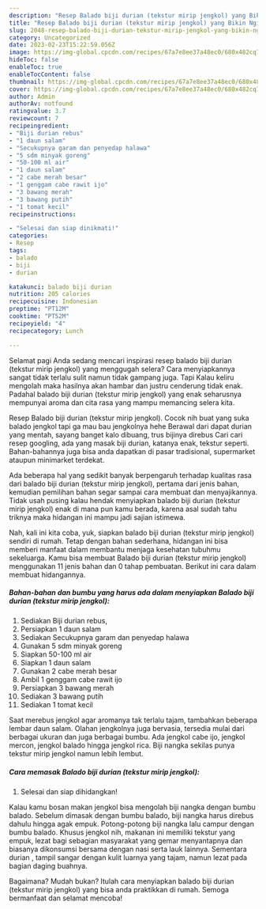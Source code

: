 ```yaml
---
description: "Resep Balado biji durian (tekstur mirip jengkol) yang Bikin Ngiler, Buat Buka Puasa Enak Banget"
title: "Resep Balado biji durian (tekstur mirip jengkol) yang Bikin Ngiler, Buat Buka Puasa Enak Banget"
slug: 2048-resep-balado-biji-durian-tekstur-mirip-jengkol-yang-bikin-ngiler-buat-buka-puasa-enak-banget
category: Uncategorized
date: 2023-02-23T15:22:59.056Z
image: https://img-global.cpcdn.com/recipes/67a7e8ee37a48ec0/680x482cq70/balado-biji-durian-tekstur-mirip-jengkol-foto-resep-utama.jpg
hideToc: false
enableToc: true
enableTocContent: false
thumbnail: https://img-global.cpcdn.com/recipes/67a7e8ee37a48ec0/680x482cq70/balado-biji-durian-tekstur-mirip-jengkol-foto-resep-utama.jpg
cover: https://img-global.cpcdn.com/recipes/67a7e8ee37a48ec0/680x482cq70/balado-biji-durian-tekstur-mirip-jengkol-foto-resep-utama.jpg
author: Admin
authorAv: notfound
ratingvalue: 3.7
reviewcount: 7
recipeingredient:
- "Biji durian rebus"
- "1 daun salam"
- "Secukupnya garam dan penyedap halawa"
- "5 sdm minyak goreng"
- "50-100 ml air"
- "1 daun salam"
- "2 cabe merah besar"
- "1 genggam cabe rawit ijo"
- "3 bawang merah"
- "3 bawang putih"
- "1 tomat kecil"
recipeinstructions:

- "Selesai dan siap dinikmati!"
categories:
- Resep
tags:
- balado
- biji
- durian

katakunci: balado biji durian 
nutrition: 205 calories
recipecuisine: Indonesian
preptime: "PT12M"
cooktime: "PT52M"
recipeyield: "4"
recipecategory: Lunch

---
```



Selamat pagi Anda sedang mencari inspirasi resep balado biji durian (tekstur mirip jengkol) yang menggugah selera? Cara menyiapkannya sangat tidak terlalu sulit namun tidak gampang juga. Tapi Kalau keliru mengolah maka hasilnya akan hambar dan justru cenderung tidak enak. Padahal balado biji durian (tekstur mirip jengkol) yang enak seharusnya mempunyai aroma dan cita rasa yang mampu memancing selera kita.


Resep Balado biji durian (tekstur mirip jengkol). Cocok nih buat yang suka balado jengkol tapi ga mau bau jengkolnya hehe Berawal dari dapat durian yang mentah, sayang banget kalo dibuang, trus bijinya direbus Cari cari resep googling, ada yang masak biji durian, katanya enak, tekstur seperti. Bahan-bahannya juga bisa anda dapatkan di pasar tradisional, supermarket ataupun minimarket terdekat.

Ada beberapa hal yang sedikit banyak berpengaruh terhadap kualitas rasa dari balado biji durian (tekstur mirip jengkol), pertama dari jenis bahan, kemudian pemilihan bahan segar sampai cara membuat dan menyajikannya. Tidak usah pusing kalau hendak menyiapkan balado biji durian (tekstur mirip jengkol) enak di mana pun kamu berada, karena asal sudah tahu triknya maka hidangan ini mampu jadi sajian istimewa.


Nah, kali ini kita coba, yuk, siapkan balado biji durian (tekstur mirip jengkol) sendiri di rumah. Tetap dengan bahan sederhana, hidangan ini bisa memberi manfaat dalam membantu menjaga kesehatan tubuhmu sekeluarga. Kamu bisa membuat Balado biji durian (tekstur mirip jengkol) menggunakan 11 jenis bahan dan 0 tahap pembuatan. Berikut ini cara dalam membuat hidangannya.

<!--inarticleads1-->

##### Bahan-bahan dan bumbu yang harus ada dalam menyiapkan Balado biji durian (tekstur mirip jengkol):

1. Sediakan Biji durian rebus,
1. Persiapkan 1 daun salam
1. Sediakan Secukupnya garam dan penyedap halawa
1. Gunakan 5 sdm minyak goreng
1. Siapkan 50-100 ml air
1. Siapkan 1 daun salam
1. Gunakan 2 cabe merah besar
1. Ambil 1 genggam cabe rawit ijo
1. Persiapkan 3 bawang merah
1. Sediakan 3 bawang putih
1. Sediakan 1 tomat kecil


Saat merebus jengkol agar aromanya tak terlalu tajam, tambahkan beberapa lembar daun salam. Olahan jengkolnya juga bervasia, tersedia mulai dari berbagai ukuran dan juga berbagai bumbu. Ada jengkol cabe ijo, jengkol mercon, jengkol balado hingga jengkol rica. Biji nangka sekilas punya tekstur mirip jengkol namun lebih lembut. 

<!--inarticleads2-->

##### Cara memasak Balado biji durian (tekstur mirip jengkol):


1. Selesai dan siap dihidangkan!

Kalau kamu bosan makan jengkol bisa mengolah biji nangka dengan bumbu balado. Sebelum dimasak dengan bumbu balado, biji nangka harus direbus dahulu hingga agak empuk. Potong-potong biji nangka lalu campur dengan bumbu balado. Khusus jengkol nih, makanan ini memiliki tekstur yang empuk, lezat bagi sebagian masyarakat yang gemar menyantapnya dan biasanya dikonsumsi bersama dengan nasi serta lauk lainnya. Sementara durian , tampil sangar dengan kulit luarnya yang tajam, namun lezat pada bagian daging buahnya. 

Bagaimana? Mudah bukan? Itulah cara menyiapkan balado biji durian (tekstur mirip jengkol) yang bisa anda praktikkan di rumah. Semoga bermanfaat dan selamat mencoba!
